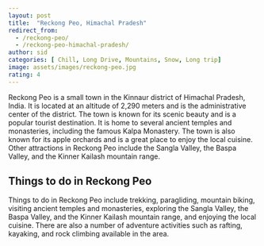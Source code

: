 ```yaml
---
layout: post
title:  "Reckong Peo, Himachal Pradesh"
redirect_from:
  - /reckong-peo/
  - /reckong-peo-himachal-pradesh/
author: sid
categories: [ Chill, Long Drive, Mountains, Snow, Long trip]
image: assets/images/reckong-peo.jpg
rating: 4
---
```

Reckong Peo is a small town in the Kinnaur district of Himachal Pradesh, India. It is located at an altitude of 2,290 meters and is the administrative center of the district. The town is known for its scenic beauty and is a popular tourist destination. It is home to several ancient temples and monasteries, including the famous Kalpa Monastery. The town is also known for its apple orchards and is a great place to enjoy the local cuisine. Other attractions in Reckong Peo include the Sangla Valley, the Baspa Valley, and the Kinner Kailash mountain range.

<h2>Things to do in Reckong Peo</h2>
Things to do in Reckong Peo include trekking, paragliding, mountain biking, visiting ancient temples and monasteries, exploring the Sangla Valley, the Baspa Valley, and the Kinner Kailash mountain range, and enjoying the local cuisine. There are also a number of adventure activities such as rafting, kayaking, and rock climbing available in the area.


<div class="pa-carousel-widget" style="width:100%; height:480px; display:none;"
  data-link="https://traveltriangle.com/blog/places-to-visit-in-reckong-peo/"
  data-title="Reckong Peo, Himachal Pradesh"
  data-description="Chill, Long Drive, Mountains, Snow, Long trip"
  data-delay="3">
  <object data="https://lh3.googleusercontent.com/EqmPgtp_5sqYvK4W4x8RGFM1OjagiA7H9faM2e9GojaYmq1phhtsGgrI-g4FZ3p6KeR9LEDoir6XMX4s7AZx3Aug657l9zNgoulunbSFtNSwkab3y2whNUG9ytCzc_bnMT7bS9sF1uA=w1920-h1080"></object>
  <object data="https://lh3.googleusercontent.com/nvaElafQX6l4fhJBv7cx-FB0_-2Ayt4z6oqt0UX-T3llE9EChlU_6c5v7zfrzKfGJ1WO8CGGn_qdyCaMwxzIxtU8NHqF1ZAFqMaKMoIv8P_auzUpHhjx6j6PznWsp_q5vmQZoJyx0ks=w1920-h1080"></object>
  <object data="https://lh3.googleusercontent.com/QY7AihbkHJsjcZXXS4ahQ5H2ysagi4uWwDpqxRcNbZE53cljR9e3YE1VPv6pCFP6pS7ZOjHG9Yqqv5iHd_ohjZ_iVkgVDLIK_Bbz0xH8yBexNRYAQyZ9NrFCw5bFjmU_FNZApkg85IM=w1920-h1080"></object>
  <object data="https://lh3.googleusercontent.com/CNSBOL00GfjOqK4KOKNGxLlkEpAzItg8g5MKTI03SOZo3sb-Q-mWstJ8aN3TfPKsJexy-PUfQS-Yv-LNaB-yhCs7pLkMYy-XaG6taQIIUF4Bz_s1jBudJTQkhPB_iO2j8evj4YhPXJA=w1920-h1080"></object>
  <object data="https://lh3.googleusercontent.com/4MjdT2JmOsflFf5QQlzOdk16u32TEm6t6EbX8dzreaFj_upTMjyPe60xuysVSvT-NX9f7wrZRsEuRQQLK_DHpMuhkXTJJFg90t8efBB-AGbzY0p02r5eaCFqFEPgr98SCV9TJxitYn4=w1920-h1080"></object>
  <object data="https://lh3.googleusercontent.com/pbmIJAUM6edi1hCDSCtpGr-AWn5MuER4ERAMTFcLq7sBrPQ4YiWYoPEvzSuja_tMvcoays8GnkLMzwmh4bbyyptSviKaHLy2sl8frlPDMBlVZCxBztRjg_I7MZ2T2DQhoEaIWbSu5tg=w1920-h1080"></object>
  <object data="https://lh3.googleusercontent.com/vDXgporejuUoqrZVC86rU3rewCsHhGN72V7k8lPoXKbl8jrSZ42CeWO7gkeRHHRGkaXzM0VzQe6wuYobBvaXDD8qhaLJLyC024i_qb4uznHfhyHoj2QnfnTYbFL4JUrzmFcgjX_Q9z4=w1920-h1080"></object>
  <object data="https://lh3.googleusercontent.com/cycPlQ_aKomgIqLSD2-f2BPa9pRwspH2C7JZzfVIltBtth-7ulZKSlFVShpZ4qwa0CKPkpN4aRh6MLU8aDd3bqpLfTt5kUyRAx2mCRH8nQSn7UdvxToDLWdyotEzPFTTlr15tSifPDA=w1920-h1080"></object>
  <object data="https://lh3.googleusercontent.com/7D0Gl2b7zezY0FlPAXlTcXPQFj4YAXb3x0yMAi5QHMjZtEuiuoGRiUya47-aVOGr6Z8HgxI0to8LIXutzaigb1pM29tGZf1PwkFA47FhAi0L3-BHcVFAlOgxhH6h_Q1Wi8Iqm7QZeE4=w1920-h1080"></object>
  <object data="https://lh3.googleusercontent.com/fKhwRdrQDa8auhxS7NQynie51axcX1ugjCCaTDFnI9xWkEobLJhWw3FlNm3ZVbXVXbRM8dr_tv07uvFt3lqjtGnI3AvgB1c-e0KWyRTzYFCFIo67zxqM93aXuFp9-SLHPNOY_OANits=w1920-h1080"></object>
  <object data="https://lh3.googleusercontent.com/SNMFtmBASALwPdrzBlLIf_RbyhsSA4paH8lSOF4tPBgw6MFtYcVWEcEo-KkAoMetp_PVTfg9x-9uW8GjWfTCMINuQKK4iY5QRNoihBjhQbAWCFV9jsWYuAZ6ousO3YMenkbC5CIgNtY=w1920-h1080"></object>
  <object data="https://lh3.googleusercontent.com/hMEAeP2Y1bFZuuWAPABx_8KEJTs58j1NsBXH_-spS8BsuX4A6IUok3Sdhq-O9_xm2ObHQo6MWDCrQQYV8vWPfjProROHoO1jlsAEBiKqC75AGPudR4jdTkbe8YcoJIFXVd-3uW1Nm5g=w1920-h1080"></object>
  <object data="https://lh3.googleusercontent.com/0Yw40UxWJGoFsxVeJULK7J6hdBi8e2Dc1CDdyK8hVsu1vLBCMheqrB_LUZrJN0BT3iXZmAe5UX_ADNMkgrPJ1Ir86PHXJBLcNpIA8rhiJjiE72Yc7PFYBf8p4U3A9uZV1OsBhKNPTAY=w1920-h1080"></object>
  <object data="https://lh3.googleusercontent.com/dUZR4XBJ851G16_PoyGhhvrLdkDelYNTZ7etT3GmFYEOk0rU9VvFFy0KMRyy8Kpop9UxCM6q9cEPNHdL1cWaPtzyXv00mYL8S_pRkwKtD0U-GUWnIMMlkVwlsawCzbe6mhqWGZeqCiM=w1920-h1080"></object>
  <object data="https://lh3.googleusercontent.com/ob4owuV8TuFJrUqAe6sEL2kp0DToFxo2yp-23RwLo53hePj-flraUvnC3sijjD4ngOcLm6OCuvaJZxcW0lcApMTyAv-abRDEHeNnBwZqw-BKjSQ3gDZwNzAYuXTVv8Ik2Bz1rN4Zeik=w1920-h1080"></object>
  <object data="https://lh3.googleusercontent.com/brX1WM1EqC1BJAQN7-f8L6k2Jwp5IpydcO8MaqzinIYLPTBqDF9r5AaaJ3U2C9K64yGKnj9DoJzgnLUdm0lySsgqkWKuKDr2LauftUMw7C8nrwvyNFSiueafC9iRZlSegQ8rEN-igbc=w1920-h1080"></object>
  <object data="https://lh3.googleusercontent.com/znYk6pbTiZwlB1STmVNaiXV0cusgfosOvHSonqUU2g3GA3ldWtuyt5p3kR3KXroqSquJPh61nKN2XznggkdNkGUIL5dyYKO_97HHuFjhsAYLIL_SHkxjbytNnZ4SmlwNE5rMauGTyNM=w1920-h1080"></object>
  <object data="https://lh3.googleusercontent.com/VMvtTtzxa5V2U70vzNhCTTeahI7dDB790T8mLUsvKei2DN9uzbZpZfser4dhDidL6pGzw2uQSC7MBLX59m7K6hpp5_2EoH6aRUN6YW26DjEUX6Adjj4OKMsFQtIBe0yOx2Y_YfV7vP0=w1920-h1080"></object>
  <object data="https://lh3.googleusercontent.com/eqYvRsrYdaDum8zMd7S_zIqK3x1N3jKFbeFvCx8h2LI3qe2sUEeWEFomDDKJg1lMBJuskfnlhBnQ3YuO1Qlm3nkyp4yDNlwJLchMNqV-ptxwHfbmuyvV_VQy3W4kbcmAgH1HxI_xP4Y=w1920-h1080"></object>
</div>
